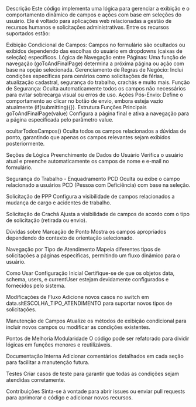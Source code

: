 Descrição
Este código implementa uma lógica para gerenciar a exibição e o comportamento dinâmico de campos e ações com base em seleções do usuário. Ele é voltado para aplicações web relacionadas a gestão de recursos humanos e solicitações administrativas. Entre os recursos suportados estão:

Exibição Condicional de Campos: Campos no formulário são ocultados ou exibidos dependendo das escolhas do usuário em dropdowns (caixas de seleção) específicos.
Lógica de Navegação entre Páginas: Uma função de navegação (goToAndFinalPage) determina a próxima página ou ação com base na opção selecionada.
Gerenciamento de Regras de Negócio: Inclui condições específicas para cenários como solicitações de férias, atualização cadastral, segurança do trabalho, crachás e muito mais.
Função de Segurança: Oculta automaticamente todos os campos não necessários para evitar sobrecarga visual ou erros de uso.
Ações Pós-Envio: Define o comportamento ao clicar no botão de envio, embora esteja vazio atualmente (if(submitting){}).
Estrutura
Funções Principais
goToAndFinalPage(value)
Configura a página final e ativa a navegação para a página especificada pelo parâmetro value.

ocultarTodosCampos()
Oculta todos os campos relacionados a dúvidas de ponto, garantindo que apenas os campos relevantes sejam exibidos posteriormente.

Seções de Lógica
Preenchimento de Dados do Usuário
Verifica o usuário atual e preenche automaticamente os campos de nome e e-mail no formulário.

Segurança do Trabalho - Enquadramento PCD
Oculta ou exibe o campo relacionado a usuários PCD (Pessoa com Deficiência) com base na seleção.

Solicitação de PPP
Configura a visibilidade de campos relacionados a mudança de cargo e acidentes de trabalho.

Solicitação de Crachá
Ajusta a visibilidade de campos de acordo com o tipo de solicitação (retirada ou envio).

Dúvidas sobre Marcação de Ponto
Mostra os campos apropriados dependendo do contexto de orientação selecionado.

Navegação por Tipo de Atendimento
Mapeia diferentes tipos de solicitações a páginas específicas, permitindo um fluxo dinâmico para o usuário.

Como Usar
Configuração Inicial
Certifique-se de que os objetos data, schema, users, e currentUser estejam devidamente configurados e fornecidos pelo sistema.

Modificações de Fluxo
Adicione novos casos no switch em data.sltESCOLHA_TIPO_ATENDIMENTO para suportar novos tipos de solicitações.

Manutenção de Campos
Atualize os métodos de exibição condicional para incluir novos campos ou modificar as condições existentes.

Pontos de Melhoria
Modularidade
O código pode ser refatorado para dividir lógicas em funções menores e reutilizáveis.

Documentação Interna
Adicionar comentários detalhados em cada seção para facilitar a manutenção futura.

Testes
Criar casos de teste para garantir que todas as condições sejam atendidas corretamente.

Contribuições
Sinta-se à vontade para abrir issues ou enviar pull requests para aprimorar o código e adicionar novos recursos.


